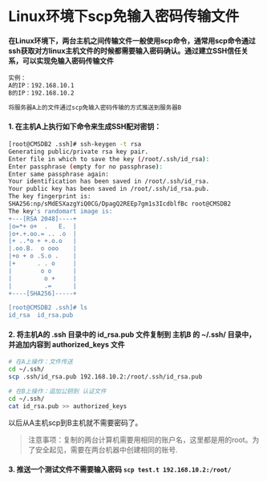 # Linux环境下scp免输入密码传输文件

#### 在Linux环境下，两台主机之间传输文件一般使用scp命令，通常用scp命令通过ssh获取对方linux主机文件的时候都需要输入密码确认。通过建立SSH信任关系，可以实现免输入密码传输文件
```txt
实例：
A的IP：192.168.10.1
B的IP：192.168.10.2

将服务器A上的文件通过scp免输入密码传输的方式推送到服务器B
```


#### 1. 在主机A上执行如下命令来生成SSH配对密钥： 
```bash
[root@CMSDB2 .ssh]# ssh-keygen -t rsa
Generating public/private rsa key pair.
Enter file in which to save the key (/root/.ssh/id_rsa): 
Enter passphrase (empty for no passphrase): 
Enter same passphrase again: 
Your identification has been saved in /root/.ssh/id_rsa.
Your public key has been saved in /root/.ssh/id_rsa.pub.
The key fingerprint is:
SHA256:np/sMdESXazgYiQ0CG/DpagQ2REEp7gm1s3IcdblfBc root@CMSDB2
The key's randomart image is:
+---[RSA 2048]----+
|o=*+ o+  .   E.  |
|o+.+.oo.= .. .o  |
|+ ..*o + +.o.o   |
|.oo.B.  o ooo    |
|+o + o .S.o .    |
|+      . . o     |
|        o o      |
|         o +     |
|         .=      |
+----[SHA256]-----+

[root@CMSDB2 .ssh]# ls
id_rsa  id_rsa.pub
```

#### 2. 将主机A的 .ssh 目录中的 id_rsa.pub 文件复制到 主机B 的 ~/.ssh/ 目录中，并追加内容到 authorized_keys 文件
```bash
# 在A上操作：文件传送
cd ~/.ssh/
scp .ssh/id_rsa.pub 192.168.10.2:/root/.ssh/id_rsa.pub

# 在B上操作：追加公钥到 认证文件
cd ~/.ssh/
cat id_rsa.pub >> authorized_keys
```
以后从A主机scp到B主机就不需要密码了。

>注意事项：复制的两台计算机需要用相同的账户名，这里都是用的root。为了安全起见，需要在两台机器中创建相同的账号.

#### 3. 推送一个测试文件不需要输入密码 `scp test.t 192.168.10.2:/root/`
